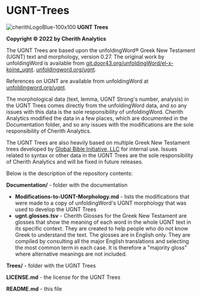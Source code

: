# UGNT-Trees

![cherithLogoBlue-100x100](https://user-images.githubusercontent.com/105679741/190519269-28c4bc1c-fb8f-4c8f-b119-8aa8188c98d6.png)
**UGNT Trees**

**Copyright © 2022 by Cherith Analytics**

The UGNT Trees are based upon the unfoldingWord® Greek New Testament (UGNT) text and morphology, version 0.27. The original work by unfoldingWord is available from [git.door43.org/unfoldingWord/el-x-koine_ugnt](https://git.door43.org/unfoldingWord/el-x-koine_ugnt). [unfoldingword.org/ugnt](https://www.unfoldingword.org/ugnt).

References on UGNT are available from unfoldingWord at [unfoldingword.org/ugnt](https://www.unfoldingword.org/ugnt).

The morphological data (text, lemma, UGNT Strong's number, analysis) in the UGNT Trees comes directly from the unfoldingWord data, and so any issues with this data is the sole responsibility of unfoldingWord.  Cherith Analytics modified the data in a few places, which are documented in the Documentation folder, and so any issues with the modifications are the sole responsibility of Cherith Analytics.

The UGNT Trees are also heavily based on multiple Greek New Testament trees developed by [Global Bible Initiative, LLC](https://www.gbi.llc) for internal use. Issues related to syntax or other data in the UGNT Trees are the sole responsibility of Cherith Analytics and will be fixed in future releases.

Below is the description of the repository contents:

**Documentation/** - folder with the documentation
  * **Modifications-to-UGNT-Morphology.md** - lists the modifications that were made to a copy of unfoldingWord's UGNT morphology that was used to develop the UGNT Trees
  * **ugnt.glosses.tsv** - Cherith Glosses for the Greek New Testament are glosses that show the meaning of each word in the whole UGNT text in its specific context. They are created to help people who do not know Greek to understand the text. The glosses are in English only. They are compiled by consulting all the major English translations and selecting the most common term in each case. It is therefore a "majority gloss" where alternative meanings are not included.

**Trees/** - folder with the UGNT Trees

**LICENSE.md** - the license for the UGNT Trees

**README.md** - this file
